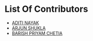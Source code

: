 # List Of Contributors 

- [ADITI NAYAK](https://github.com/aditiravindranayak)
- [ARJUN SHUKLA](https://github.com/arjun7735)
- [BARISH PRIYAM CHETIA](https://github.com/BarishPriayamChetia)
